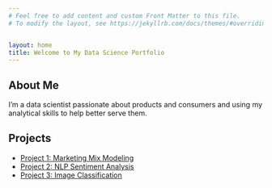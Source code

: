 ```yaml
---
# Feel free to add content and custom Front Matter to this file.
# To modify the layout, see https://jekyllrb.com/docs/themes/#overriding-theme-defaults


layout: home
title: Welcome to My Data Science Portfolio
---
```

## About Me
I’m a data scientist passionate about products and consumers and using my analytical skills to help better serve them.

## Projects
- [Project 1: Marketing Mix Modeling](projects/mmm)
- [Project 2: NLP Sentiment Analysis](projects/nlp)
- [Project 3: Image Classification](projects/computer-vision)


